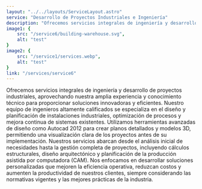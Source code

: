 ```yaml
---
layout: "../../layouts/ServiceLayout.astro"
service: "Desarrollo de Proyectos Industriales e Ingeniería"
description: "Ofrecemos servicios integrales de ingeniería y desarrollo de proyectos industriales, aprovechando nuestra amplia experiencia y conocimiento técnico para proporcionar soluciones innovadoras y eficientes."
image1: {
    src: "/service6/building-warehouse.svg", 
    alt: "test"
}
image2: {
    src: "/service1/services.webp",
    alt: "test"
}
link: "/services/service6"
---
```


Ofrecemos servicios integrales de ingeniería y desarrollo de proyectos industriales, aprovechando nuestra amplia experiencia y conocimiento técnico para proporcionar soluciones innovadoras y eficientes. Nuestro equipo de ingenieros altamente calificados se especializa en el diseño y planificación de instalaciones industriales, optimización de procesos y mejora continua de sistemas existentes. Utilizamos herramientas avanzadas de diseño como Autocad 2012 para crear planos detallados y modelos 3D, permitiendo una visualización clara de los proyectos antes de su implementación.
Nuestros servicios abarcan desde el análisis inicial de necesidades hasta la gestión completa de proyectos, incluyendo cálculos estructurales, diseño arquitectónico y planificación de la producción asistida por computadora (CAM). Nos enfocamos en desarrollar soluciones personalizadas que mejoren la eficiencia operativa, reduzcan costos y aumenten la productividad de nuestros clientes, siempre considerando las normativas vigentes y las mejores prácticas de la industria.